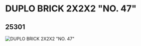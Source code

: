 # DUPLO BRICK 2X2X2 "NO. 47"
## 25301
![DUPLO BRICK 2X2X2 "NO. 47"](https://lc-www-live-s.legocdn.com/media/bricks/5/2/6138937.jpg)